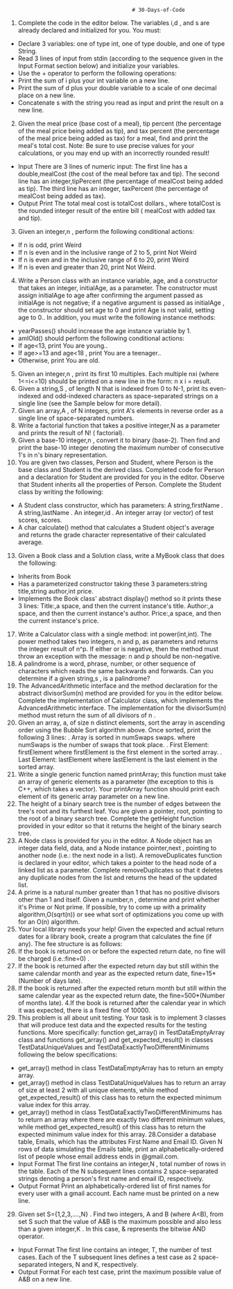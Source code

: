                                             # 30-Days-of-Code
                                            
 1. Complete the code in the editor below. The variables i,d , and s are already declared and initialized for you. You must:

* Declare 3 variables: one of type int, one of type double, and one of type String.
* Read 3 lines of input from stdin (according to the sequence given in the Input Format section below) and initialize your variables.
* Use the + operator to perform the following operations: 
* Print the sum of i plus your int variable on a new line.
* Print the sum of d plus your double variable to a scale of one decimal place on a new line.
* Concatenate s with the string you read as input and print the result on a new line.
2. Given the meal price (base cost of a meal), tip percent (the percentage of the meal price being added as tip), and tax percent (the percentage of the meal price being added as tax) for a meal, find and print the meal's total cost.
Note: Be sure to use precise values for your calculations, or you may end up with an incorrectly rounded result!
* Input
There are 3  lines of numeric input: 
The first line has a double,mealCost  (the cost of the meal before tax and tip). 
The second line has an integer,tipPercent  (the percentage of mealCost being added as tip). 
The third line has an integer, taxPercent (the percentage of mealCost  being added as tax).
* Output
Print The total meal cost is totalCost dollars., where totalCost is the rounded integer result of the entire bill ( mealCost with added tax and tip).

3. Given an integer,n , perform the following conditional actions:
* If n is odd, print Weird
* If n is even and in the inclusive range of 2 to 5, print Not Weird
* If n is even and in the inclusive range of 6 to 20, print Weird
* If n  is even and greater than 20, print Not Weird.

4. Write a Person class with an instance variable, age, and a constructor that takes an integer, initialAge, as a parameter. The constructor must assign initialAge to age  after confirming the argument passed as initialAge  is not negative; if a negative argument is passed as initialAge , the constructor should set age to 0  and print Age is not valid, setting age to 0.. In addition, you must write the following instance methods:
* yearPasses() should increase the age instance variable by 1.
* amIOld() should perform the following conditional actions:
* If age<13, print You are young..
* If age>=13 and age<18 , print You are a teenager..
* Otherwise, print You are old.

5. Given an integer,n , print its first 10  multiples. Each multiple nxi  (where 1<=i<=10) should be printed on a new line in the 
form: n x i = result.
6. Given a string,S , of length N that is indexed from 0 to N-1, print its even-indexed and odd-indexed characters as  space-separated
strings on a single line (see the Sample below for more detail).
7. Given an array,A , of N integers, print A's elements in reverse order as a single line of space-separated numbers.
9. Write a factorial function that takes a positive integer,N  as a parameter and prints the result of N! ( factorial).
10. Given a base-10 integer,n , convert it to binary (base-2). Then find and print the base-10 integer denoting the maximum number of consecutive 1's in n's binary representation.
12. You are given two classes, Person and Student, where Person is the base class and Student is the derived class. Completed code for Person and a declaration for Student are provided for you in the editor. Observe that Student inherits all the properties of Person.
Complete the Student class by writing the following:
*  A Student class constructor, which has  parameters:
A string,firstName .
A string,lastName .
An integer,id .
An integer array (or vector) of test scores, scores.
* A char calculate() method that calculates a Student object's average and returns the grade character representative of their          calculated average.
13. Given a Book class and a Solution class, write a MyBook class that does the following:
* Inherits from Book
* Has a parameterized constructor taking these 3 parameters:string title,string author,int price.
* Implements the Book class' abstract display() method so it prints these 3 lines:
Title:,a space, and then the current instance's title.
Author:,a space, and then the current instance's author.
Price:,a space, and then the current instance's price.

17. Write a Calculator class with a single method: int power(int,int). The power method takes two integers, n and p, as parameters and returns the integer result of n^p. If either  or  is negative, then the method must throw an exception with the message: n and p should be non-negative.
18. A palindrome is a word, phrase, number, or other sequence of characters which reads the same backwards and forwards. Can you determine if a given string,s , is a palindrome?
19. The AdvancedArithmetic interface and the method declaration for the abstract divisorSum(n) method are provided for you in the 
editor below.
Complete the implementation of Calculator class, which implements the AdvancedArithmetic interface. The implementation for the divisorSum(n) method must return the sum of all divisors of n .
20. Given an array, a, of size n distinct elements, sort the array in ascending order using the Bubble Sort algorithm above. Once sorted, print the following 3 lines:
. Array is sorted in numSwaps swaps. 
where numSwaps is the number of swaps that took place.
. First Element: firstElement 
where firstElement is the first element in the sorted array.
. Last Element: lastElement 
where lastElement is the last element in the sorted array.
21. Write a single generic function named printArray; this function must take an array of generic elements as a parameter (the 
exception to this is C++, which takes a vector). 
Your printArray function should print each element of its generic array parameter on a new line. 
22. The height of a binary search tree is the number of edges between the tree's root and its furthest leaf. You are given a pointer,
root, pointing to the root of a binary search tree. Complete the getHeight function provided in your editor so that it returns the height of the binary search tree.
23. A Node class is provided for you in the editor. A Node object has an integer data field, data, and a Node instance pointer,next , pointing to another node (i.e.: the next node in a list).
A removeDuplicates function is declared in your editor, which takes a pointer to the head node of a linked list as a parameter. Complete removeDuplicates so that it deletes any duplicate nodes from the list and returns the head of the updated list.
25. A prime is a natural number greater than 1 that has no positive divisors other than 1 and itself. Given a number,n , determine and print whether it's Prime or Not prime.
If possible, try to come up with a  primality algorithm,O(sqrt(n)) or see what sort of optimizations you come up with for an O(n)  algorithm. 
26. Your local library needs your help! Given the expected and actual return dates for a library book, create a program that calculates the fine (if any). The fee structure is as follows:
1. If the book is returned on or before the expected return date, no fine will be charged (i.e.:fine=0) .
2. If the book is returned after the expected return day but still within the same calendar month and year as the expected return date, fine=15*(Number of days late).
3. If the book is returned after the expected return month but still within the same calendar year as the expected return date, the 
fine=500*(Number of months late).
4.If the book is returned after the calendar year in which it was expected, there is a fixed fine of 10000.
27. This problem is all about unit testing.
Your task is to implement 3 classes that will produce test data and the expected results for the testing functions. More specifically: function get_array() in TestDataEmptyArray class and functions get_array() and get_expected_result() in classes TestDataUniqueValues and TestDataExactlyTwoDifferentMinimums following the below specifications:
* get_array() method in class TestDataEmptyArray has to return an empty array.
* get_array() method in class TestDataUniqueValues has to return an array of size at least 2 with all unique elements, while method get_expected_result() of this class has to return the expected minimum value index for this array.
* get_array() method in class TestDataExactlyTwoDifferentMinimums has to return an array where there are exactly two different minimum values, while method get_expected_result() of this class has to return the expected minimum value index for this array.
28.Consider a database table, Emails, which has the attributes First Name and Email ID. Given N rows of data simulating the Emails table, print an alphabetically-ordered list of people whose email address ends in @gmail.com.
* Input Format
The first line contains an integer,N , total number of rows in the table. 
Each of the N subsequent lines contains 2 space-separated strings denoting a person's first name and email ID, respectively.
* Output Format
Print an alphabetically-ordered list of first names for every user with a gmail account. Each name must be printed on a new line.
29. Given set S={1,2,3,....,N} . Find two integers, A and B (where A<B), from set S such that the value of A&B is the maximum possible and also less than a given integer,K . In this case, & represents the bitwise AND operator.
 * Input Format
The first line contains an integer, T, the number of test cases. 
Each of the T subsequent lines defines a test case as 2 space-separated integers, N and K, respectively.
* Output Format
For each test case, print the maximum possible value of A&B on a new line.
